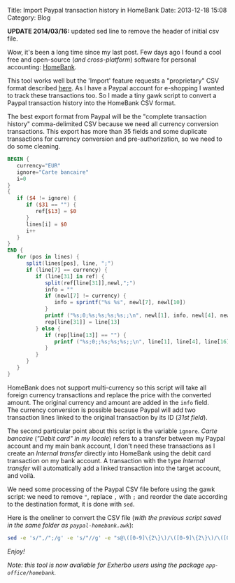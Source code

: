 Title: Import Paypal transaction history in HomeBank
Date: 2013-12-18 15:08
Category: Blog

<div class="alert-info">
  <strong>UPDATE 2014/03/16:</strong> updated sed line to remove the header of initial csv file.
</div>

Wow, it's been a long time since my last post. Few days ago I found a cool free and open-source (_and cross-platform_) software for personal accounting: [HomeBank](http://homebank.free.fr).

This tool works well but the 'Import' feature requests a "proprietary" CSV format described [here](http://homebank.free.fr/help/misc-csvformat.html). As I have a Paypal account for e-shopping I wanted to track these transactions too. So I made a tiny gawk script to convert a Paypal transaction history into the HomeBank CSV format.

The best export format from Paypal will be the "complete transaction history" comma-delimited CSV because we need all currency conversion transactions. This export has more than 35 fields and some duplicate transactions for currency conversion and pre-authorization, so we need to do some cleaning.

``` awk
BEGIN {
   currency="EUR"
   ignore="Carte bancaire"
   i=0
}
{
   if ($4 != ignore) {
      if ($31 == "") {
         ref[$13] = $0
      }
      lines[i] = $0
      i++
   }
}
END {
   for (pos in lines) {
      split(lines[pos], line, ";")
      if (line[7] == currency) {
         if (line[31] in ref) {
            split(ref[line[31]],newl,";")
            info = ""
            if (newl[7] != currency) {
               info = sprintf("%s %s", newl[7], newl[10])
            }
            printf ("%s;0;%s;%s;%s;%s;;\n", newl[1], info, newl[4], newl[16], line[10])
            rep[line[31]] = line[13]
         } else {
            if (rep[line[13]] == "") {
               printf ("%s;0;;%s;%s;%s;;\n", line[1], line[4], line[16], line[10])
            }
         }
      }
   }
}
```

HomeBank does not support multi-currency so this script will take all foreign currency transactions and replace the price with the converted amount. The original currency and amount are added in the ``info`` field.  
The currency conversion is possible because Paypal will add two transaction lines linked to the original transaction by its ID (_31st field_).

The second particular point about this script is the variable `ignore`. _Carte bancaire_ (_"Debit card" in my locale_) refers to a transfer between my Paypal account and my main bank account, I don't need these transactions as I create an _Internal transfer_ directly into HomeBank using the debit card transaction on my bank account. A transaction with the type _Internal transfer_ will automatically add a linked transaction into the target account, and voilà.

We need some processing of the Paypal CSV file before using the gawk script: we need to remove ``"``, replace ``,`` with ``;`` and reorder the date according to the destination format, it is done with `sed`.

Here is the oneliner to convert the CSV file (_with the previous script saved in the same folder as `paypal-homebank.awk`_):

``` bash
sed -e 's/",/";/g' -e 's/"//g' -e "s@\([0-9]\{2\}\)/\([0-9]\{2\}\)/\([0-9]\{4\}\)@\1-\2-\3@" -e "1d" paypal-export.csv | awk -F';' -f paypal-homebank.awk > import.csv
```

_Enjoy!_

_Note: this tool is now available for Exherbo users using the package ``app-office/homebank``._

